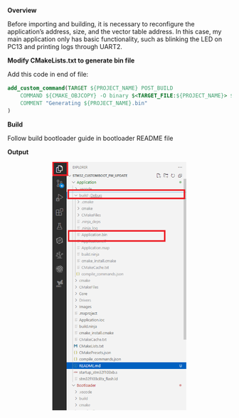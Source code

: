 **Overview**

Before importing and building, it is necessary to reconfigure the application’s address, size, and the vector table address. In this case, my main application only has basic functionality, such as blinking the LED on PC13 and printing logs through UART2.

**Modify CMakeLists.txt to generate bin file**

Add this code in end of file:

```cmake
add_custom_command(TARGET ${PROJECT_NAME} POST_BUILD
    COMMAND ${CMAKE_OBJCOPY} -O binary $<TARGET_FILE:${PROJECT_NAME}> ${PROJECT_NAME}.bin
    COMMENT "Generating ${PROJECT_NAME}.bin"
)
```

**Build**

Follow build bootloader guide in bootloader README file

**Output**

<p align="center" style="margin-left:0em;">
<img src="./Images/output.png" width="60%" height="60%" alt="HW_setup.png">
</p>